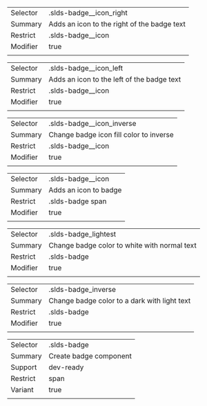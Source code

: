 
|  |  |
|-------|-------|
| Selector | .slds-badge__icon_right |
| Summary | Adds an icon to the right of the badge text |
| Restrict | .slds-badge__icon |
| Modifier | true |
|  |  |


|  |  |
|-------|-------|
| Selector | .slds-badge__icon_left |
| Summary | Adds an icon to the left of the badge text |
| Restrict | .slds-badge__icon |
| Modifier | true |
|  |  |


|  |  |
|-------|-------|
| Selector | .slds-badge__icon_inverse |
| Summary | Change badge icon fill color to inverse |
| Restrict | .slds-badge__icon |
| Modifier | true |
|  |  |


|  |  |
|-------|-------|
| Selector | .slds-badge__icon |
| Summary | Adds an icon to badge |
| Restrict | .slds-badge span |
| Modifier | true |
|  |  |


|  |  |
|-------|-------|
| Selector | .slds-badge_lightest |
| Summary | Change badge color to white with normal text |
| Restrict | .slds-badge |
| Modifier | true |
|  |  |


|  |  |
|-------|-------|
| Selector | .slds-badge_inverse |
| Summary | Change badge color to a dark with light text |
| Restrict | .slds-badge |
| Modifier | true |
|  |  |


|  |  |
|-------|-------|
| Selector | .slds-badge |
| Summary | Create badge component |
| Support | dev-ready |
| Restrict | span |
| Variant | true |
|  |  |

